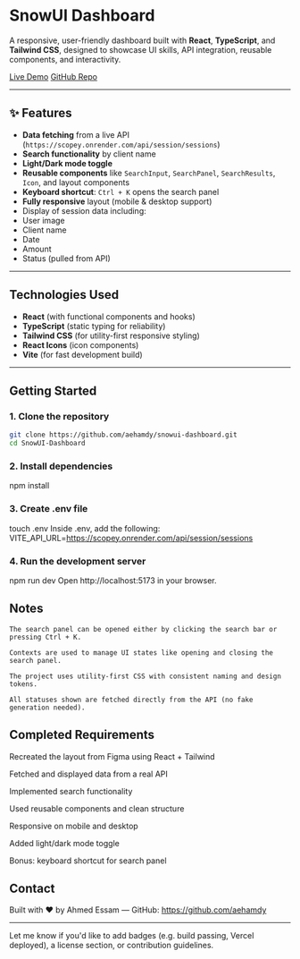 # SnowUI Dashboard

A responsive, user-friendly dashboard built with **React**, **TypeScript**, and **Tailwind CSS**, designed to showcase UI skills, API integration, reusable components, and interactivity.

[Live Demo](https://snow-ui-dashboard.vercel.app/)
[GitHub Repo](https://github.com/aehamdy/snowui-dashboard)

---

## ✨ Features

- **Data fetching** from a live API (`https://scopey.onrender.com/api/session/sessions`)
- **Search functionality** by client name
- **Light/Dark mode toggle**
- **Reusable components** like `SearchInput`, `SearchPanel`, `SearchResults`, `Icon`, and layout components
- **Keyboard shortcut**: `Ctrl + K` opens the search panel
- **Fully responsive** layout (mobile & desktop support)
- Display of session data including:
- User image
- Client name
- Date
- Amount
- Status (pulled from API)

---

## Technologies Used

- **React** (with functional components and hooks)
- **TypeScript** (static typing for reliability)
- **Tailwind CSS** (for utility-first responsive styling)
- **React Icons** (icon components)
- **Vite** (for fast development build)

---

## Getting Started

### 1. Clone the repository

```bash
git clone https://github.com/aehamdy/snowui-dashboard.git
cd SnowUI-Dashboard
```

### 2. Install dependencies

npm install

### 3. Create .env file

touch .env
Inside .env, add the following:
VITE_API_URL=https://scopey.onrender.com/api/session/sessions

### 4. Run the development server

npm run dev
Open http://localhost:5173 in your browser.

## Notes

    The search panel can be opened either by clicking the search bar or pressing Ctrl + K.

    Contexts are used to manage UI states like opening and closing the search panel.

    The project uses utility-first CSS with consistent naming and design tokens.

    All statuses shown are fetched directly from the API (no fake generation needed).

## Completed Requirements

Recreated the layout from Figma using React + Tailwind

Fetched and displayed data from a real API

Implemented search functionality

Used reusable components and clean structure

Responsive on mobile and desktop

Added light/dark mode toggle

Bonus: keyboard shortcut for search panel

## Contact

Built with ❤️ by Ahmed Essam — GitHub: https://github.com/aehamdy

---

Let me know if you'd like to add badges (e.g. build passing, Vercel deployed), a license section, or contribution guidelines.
